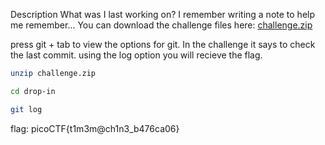 Description
What was I last working on? I remember writing a note to help me remember... You can download the challenge files here:
    [challenge.zip](https://artifacts.picoctf.net/c_titan/68/challenge.zip)

press git + tab to view the options for git. In the challenge it says to check the last commit.
using the log option you will recieve the flag.
```bash
unzip challenge.zip
```
```bash
cd drop-in
```
```bash
git log
```

flag: picoCTF{t1m3m@ch1n3_b476ca06}
